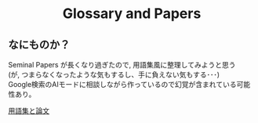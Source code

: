 <html lang="ja">
    <head>
        <meta charset="utf-8" />
    </head>
    <body>
<h1><center>Glossary and Papers</center></h1>
<h2>なにものか？</h2>
<p>
Seminal Papers が長くなり過ぎたので, 用語集風に整理してみようと思う<br>
(が, つまらなくなったような気もするし、手に負えない気もする･･･)<br>
Google検索のAIモードに相談しながら作っているので幻覚が含まれている可能性あり。
</p>
<a href="https://boyoyon.github.io/Glossary_and_Papers/Glossary_and_papers.html">用語集と論文</a>
    </body>
</html>
